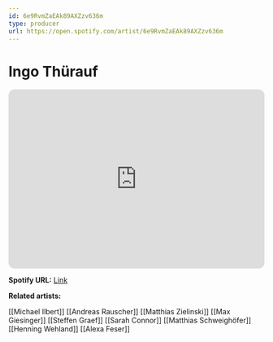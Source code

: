 ```yaml
---
id: 6e9RvmZaEAk89AXZzv636m
type: producer
url: https://open.spotify.com/artist/6e9RvmZaEAk89AXZzv636m
---
```

# Ingo Thürauf

<iframe style="border-radius:12px" src="https://open.spotify.com/embed/artist/6e9RvmZaEAk89AXZzv636m" width="100%" height="352" frameBorder="0" allowfullscreen="" allow="autoplay; clipboard-write; encrypted-media; fullscreen; picture-in-picture" loading="lazy"></iframe>

**Spotify URL:** [Link](https://open.spotify.com/artist/6e9RvmZaEAk89AXZzv636m)

**Related artists:**

[[Michael Ilbert]]
[[Andreas Rauscher]]
[[Matthias Zielinski]]
[[Max Giesinger]]
[[Steffen Graef]]
[[Sarah Connor]]
[[Matthias Schweighöfer]]
[[Henning Wehland]]
[[Alexa Feser]]

